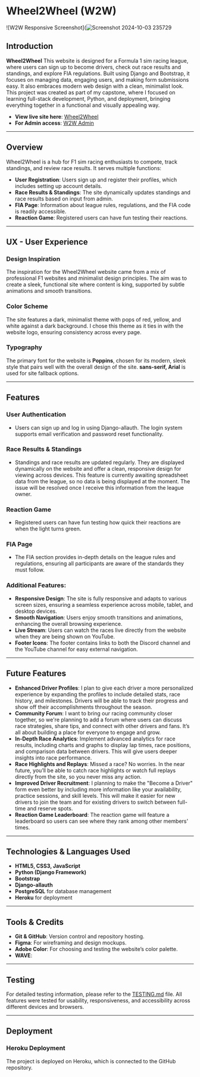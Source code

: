 # Wheel2Wheel (W2W)  
![W2W Responsive Screenshot](![Screenshot 2024-10-03 235729](https://github.com/user-attachments/assets/4bb7f986-41d0-4241-b1cc-8fec820b7ee4)

## Introduction
**Wheel2Wheel** This website is designed for a Formula 1 sim racing league, where users can sign up to become drivers, check out race results and standings, and explore FIA regulations. Built using Django and Bootstrap, it focuses on managing data, engaging users, and making form submissions easy. It also embraces modern web design with a clean, minimalist look. This project was created as part of my capstone, where I focused on learning full-stack development, Python, and deployment, bringing everything together in a functional and visually appealing way.

- **View live site here**: [Wheel2Wheel](https://yourlivewebsite.com)
- **For Admin access**: [W2W Admin](https://youradminlink.com)
  
---

## Overview
Wheel2Wheel is a hub for F1 sim racing enthusiasts to compete, track standings, and review race results. It serves multiple functions:
- **User Registration**: Users sign up and register their profiles, which includes setting up account details.
- **Race Results & Standings**: The site dynamically updates standings and race results based on input from admin.
- **FIA Page**: Information about league rules, regulations, and the FIA code is readily accessible.
- **Reaction Game**: Registered users can have fun testing their reactions.

---

## UX - User Experience

### Design Inspiration
The inspiration for the Wheel2Wheel website came from a mix of professional F1 websites and minimalist design principles. The aim was to create a sleek, functional site where content is king, supported by subtle animations and smooth transitions.

### Color Scheme
The site features a dark, minimalist theme with pops of red, yellow, and white against a dark background. I chose this theme as it ties in with the website logo, ensuring consistency across every page.

### Typography
The primary font for the website is **Poppins**, chosen for its modern, sleek style that pairs well with the overall design of the site. **sans-serif, Arial** is used for site fallback options.

---

## Features
### User Authentication
- Users can sign up and log in using Django-allauth. The login system supports email verification and password reset functionality.

### Race Results & Standings
- Standings and race results are updated regularly. They are displayed dynamically on the website and offer a clean, responsive design for viewing across devices. This feature is currently awaiting spreadsheet data from the league, so no data is being displayed at the moment. The issue will be resolved once I receive this information from the league owner.

### Reaction Game
- Registered users can have fun testing how quick their reactions are when the light turns green.

### FIA Page
- The FIA section provides in-depth details on the league rules and regulations, ensuring all participants are aware of the standards they must follow.

### Additional Features:
- **Responsive Design**: The site is fully responsive and adapts to various screen sizes, ensuring a seamless experience across mobile, tablet, and desktop devices.
- **Smooth Navigation**: Users enjoy smooth transitions and animations, enhancing the overall browsing experience.
- **Live Stream**: Users can watch the races live directly from the website when they are being shown on YouTube.
- **Footer Icons**: The footer contains links to both the Discord channel and the YouTube channel for easy external navigation.

---

## Future Features
- **Enhanced Driver Profiles**: I plan to give each driver a more personalized experience by expanding the profiles to include detailed stats, race history, and milestones. Drivers will be able to track their progress and show off their accomplishments throughout the season.
- **Community Forum**: I want to bring our racing community closer together, so we're planning to add a forum where users can discuss race strategies, share tips, and connect with other drivers and fans. It’s all about building a place for everyone to engage and grow.
- **In-Depth Race Analytics**: Implement advanced analytics for race results, including charts and graphs to display lap times, race positions, and comparison data between drivers. This will give users deeper insights into race performance.
- **Race Highlights and Replays**: Missed a race? No worries. In the near future, you’ll be able to catch race highlights or watch full replays directly from the site, so you never miss any action.
- **Improved Driver Recruitment**: I planning to make the "Become a Driver" form even better by including more information like your availability, practice sessions, and skill levels. This will make it easier for new drivers to join the team and for existing drivers to switch between full-time and reserve spots.
- **Reaction Game Leaderboard**: The reaction game will feature a leaderboard so users can see where they rank among other members' times.

---

## Technologies & Languages Used
- **HTML5, CSS3, JavaScript**
- **Python (Django Framework)**
- **Bootstrap**
- **Django-allauth**
- **PostgreSQL** for database management
- **Heroku** for deployment

---

## Tools & Credits
- **Git & GitHub**: Version control and repository hosting.
- **Figma**: For wireframing and design mockups.
- **Adobe Color**: For choosing and testing the website’s color palette.
- **WAVE**:

---

## Testing
For detailed testing information, please refer to the [TESTING.md](./TESTING.md) file. All features were tested for usability, responsiveness, and accessibility across different devices and browsers.

---

## Deployment

### Heroku Deployment
The project is deployed on Heroku, which is connected to the GitHub repository.
